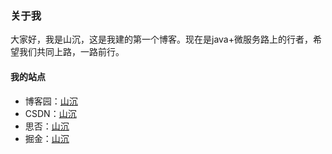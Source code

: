 ### 关于我 
大家好，我是山沉，这是我建的第一个博客。现在是java+微服务路上的行者，希望我们共同上路，一路前行。
#### 我的站点
* 博客园：[山沉](https://www.cnblogs.com/Choleen)
* CSDN：[山沉](https://blog.csdn.net/qq_43925043)
* 思否：[山沉](https://segmentfault.com/u/choleen)
* 掘金：[山沉](https://juejin.im/user/5e606f6ef265da571a39d987)